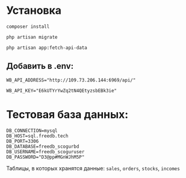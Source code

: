 # Установка
```
composer install
```
```
php artisan migrate
```
```
php artisan app:fetch-api-data
```

## Добавить в .env:
```
WB_API_ADDRESS="http://109.73.206.144:6969/api/"
```
```
WB_API_KEY="E6kUTYrYwZq2tN4QEtyzsbEBk3ie"
```

# Тестовая база данных:
```
DB_CONNECTION=mysql
DB_HOST=sql.freedb.tech
DB_PORT=3306
DB_DATABASE=freedb_scogurbd
DB_USERNAME=freedb_scoguruser
DB_PASSWORD="D3@pp#MGnWJhM5P"
```
Таблицы, в которых хранятся данные: ```sales```, ```orders```, ```stocks```, ```incomes```
